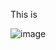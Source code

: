 This is 

![image](https://github.com/chryzanths/AutomataTheories/assets/104879763/e370464b-4ab5-4cd2-9f42-16b648107b96)
